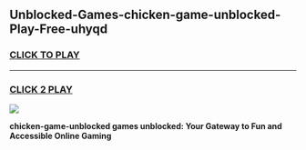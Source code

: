 
## Unblocked-Games-chicken-game-unblocked-Play-Free-uhyqd
<h3>
<a href="https://premium76.site?title=chicken-game-unblocked&ref=18A1">CLICK TO PLAY</a></h3>
<hr>

<h3>
<a href="https://premium76.site?title=chicken-game-unblocked&ref=18A1">CLICK 2 PLAY</a>
  
</h3>

<a href="https://premium76.site?title=chicken-game-unblocked&ref=18A1"><img src="https://clearcache.store/games.png"></a>


**chicken-game-unblocked games unblocked: Your Gateway to Fun and Accessible Online Gaming**

